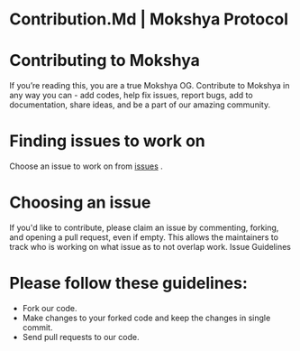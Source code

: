 # Contribution.Md | Mokshya Protocol

# Contributing to Mokshya
If you’re reading this, you are a true Mokshya OG. Contribute to Mokshya in any way you can - add codes, help fix issues, report bugs, add to documentation, share ideas, and be a part of our amazing community. 

# Finding issues to work on
Choose an issue to work on from [issues](https://github.com/mokshyaprotocol/candymachine/issues) .

# Choosing an issue
If you'd like to contribute, please claim an issue by commenting, forking, and opening a pull request, even if empty. This allows the maintainers to track who is working on what issue as to not overlap work.
Issue Guidelines

# Please follow these guidelines:
- Fork our code.
- Make changes to your forked code and keep the changes in single commit.
- Send pull requests to our code.

